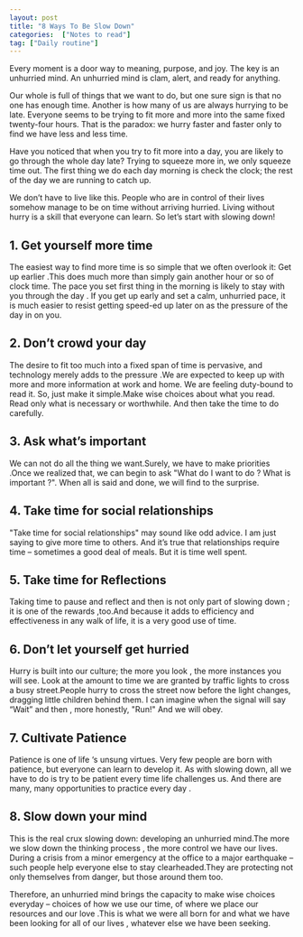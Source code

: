 ```yaml
---
layout: post
title: "8 Ways To Be Slow Down"
categories:  ["Notes to read"]
tag: ["Daily routine"]
---
```


Every moment is a door way to meaning, purpose, and joy. The key is an  unhurried mind. An  unhurried mind is clam, alert, and ready for anything.

Our whole is full of things that we want to do, but one sure sign is that no one has enough time. Another is how many of us are always hurrying to be late. Everyone seems to be trying to fit more and more into the same fixed twenty-four hours. That is the paradox: we hurry faster and faster only to find we have less and less time.
<!-- more -->

Have you noticed that when you try to fit more into a day, you are likely to go through the whole day late? Trying to squeeze more in, we only squeeze time out. The first thing we do each day morning is check the clock; the rest of the day we are running to catch up.

We don’t have to live like this. People who are in control of their lives somehow manage to be on time without arriving hurried. Living without hurry is a skill that everyone can learn. So let’s start with slowing down!

## 1. Get yourself more time


The easiest way to find more time is so simple that we often overlook it: Get up earlier .This does much more than simply gain another hour or so of clock time. The pace you set first thing in the morning is likely to stay with you through the day . If you get up early and set a calm, unhurried pace, it is much easier to resist getting speed-ed up later on as the pressure of the day in on you.


## 2. Don’t crowd your day


The desire to fit too much into a fixed span of time is pervasive, and technology merely adds to the pressure .We are expected to keep up with more and more information at work and home. We are feeling duty-bound  to read it. So, just make it simple.Make wise choices about what you read. Read only what is necessary or worthwhile. And then take the time to do carefully.


## 3. Ask what’s important


We can not do all the thing we want.Surely, we have to make priorities .Once we realized that, we can begin to ask "What do I want to do ? What is important ?". When all is said and done, we will find to the surprise.

## 4. Take time for social relationships

"Take time for social relationships" may sound like odd advice. I am just saying to give more time to others. And it’s true that relationships require time – sometimes a good deal of meals. But it is time well spent.


## 5. Take time for Reflections


Taking time to pause and reflect and then is not only part of slowing down ; it is one of the rewards ,too.And because it adds to efficiency and effectiveness in any walk of life, it is a very good use of time.


## 6. Don’t let yourself get hurried


Hurry is built into our culture; the more you look , the more instances you will see. Look at the amount to time we are granted by traffic lights to cross a busy street.People hurry to cross  the street now before the light changes, dragging little children  behind them. I can imagine when the signal will say “Wait” and then , more honestly, "Run!" And we will obey.


## 7. Cultivate Patience


Patience is one of life ‘s unsung virtues. Very few people are born with patience, but everyone can learn to develop it. As with slowing down, all we have to do is try to be patient every time life challenges us. And there are many, many opportunities to practice every day .


## 8. Slow down your mind


This is the real crux slowing down: developing an unhurried mind.The more we slow down the thinking process , the more control we have our lives. During a crisis from a minor emergency at the office to a major earthquake – such people help everyone else to stay clearheaded.They are protecting not only themselves from danger, but those around them too.

Therefore, an unhurried mind brings the capacity to make wise choices everyday – choices of how we use our time, of where we place our resources and our love .This is what we were all born for and what we have been looking for all of our lives , whatever else we have been seeking.
